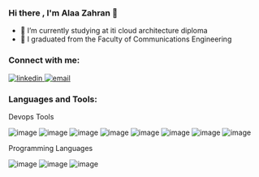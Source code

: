 

### Hi there , I'm Alaa Zahran 👋

- 🔭 I’m currently studying at iti cloud architecture diploma
- 🌱  I graduated from the Faculty of Communications Engineering

### Connect with me:
[![linkedin](https://github.com/AlaaZahran/AlaaZahran/assets/46306526/43450f0b-1018-4729-ab33-7204d06e0d97)
](https://www.linkedin.com/in/alaa-ali-b1718814b/)
[![email](https://github.com/AlaaZahran/AlaaZahran/assets/46306526/4e27191c-c28a-4f3d-bb95-0f9ae2a15910)](alaazahran4@gmail.com)

### Languages and Tools:

Devops Tools

![image](https://github.com/AlaaZahran/AlaaZahran/assets/46306526/1cb28f09-3c77-4ffb-9b7a-dd47e82fe275)
![image](https://github.com/AlaaZahran/AlaaZahran/assets/46306526/13af1428-6688-42fb-8fd8-b8569268b896)
![image](https://github.com/AlaaZahran/AlaaZahran/assets/46306526/bfaf29df-c6f3-4f80-ade1-0f2801035e10)
![image](https://github.com/AlaaZahran/AlaaZahran/assets/46306526/5526e97f-1abf-44e4-8728-0049a191e248)
![image](https://github.com/AlaaZahran/AlaaZahran/assets/46306526/abb5e604-1493-4281-a5a2-78778a2fa744)
![image](https://github.com/AlaaZahran/AlaaZahran/assets/46306526/bece66b0-efa9-439a-82c1-4d2ff752254b)
![image](https://github.com/AlaaZahran/AlaaZahran/assets/46306526/69aefe0a-389f-4e30-8b88-a5c767697acc)
![image](https://github.com/AlaaZahran/AlaaZahran/assets/46306526/8f53f3d9-d5ba-4b58-a5d7-810d56e71377)

Programming Languages

![image](https://github.com/AlaaZahran/AlaaZahran/assets/46306526/9008f8ac-cbb4-4572-b731-48f9658fd62c)
![image](https://github.com/AlaaZahran/AlaaZahran/assets/46306526/be1a45e4-d850-4916-a07a-8c5b82820e28)
![image](https://github.com/AlaaZahran/AlaaZahran/assets/46306526/051d3224-e366-43ac-a9f2-505329cd8d2e)








